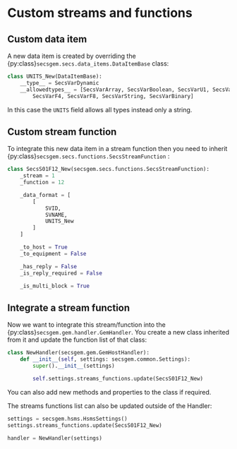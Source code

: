 # Custom streams and functions

## Custom data item

A new data item is created by overriding the {py:class}`secsgem.secs.data_items.DataItemBase` class:

```python
class UNITS_New(DataItemBase):
    __type__ = SecsVarDynamic
    __allowedtypes__ = [SecsVarArray, SecsVarBoolean, SecsVarU1, SecsVarU2, SecsVarU4, SecsVarU8, SecsVarI1, SecsVarI2, SecsVarI4, SecsVarI8, \
        SecsVarF4, SecsVarF8, SecsVarString, SecsVarBinary]
```

In this case the `UNITS` field allows all types instead only a string.

## Custom stream function

To integrate this new data item in a stream function then you need to inherit {py:class}`secsgem.secs.functions.SecsStreamFunction` :

```python
class SecsS01F12_New(secsgem.secs.functions.SecsStreamFunction):
    _stream = 1
    _function = 12

    _data_format = [
        [
            SVID,
            SVNAME,
            UNITS_New
        ]
    ]

    _to_host = True
    _to_equipment = False

    _has_reply = False
    _is_reply_required = False

    _is_multi_block = True
```

## Integrate a stream function

Now we want to integrate this stream/function into the {py:class}`secsgem.gem.handler.GemHandler`.
You create a new class inherited from it and update the function list of that class:

```python
class NewHandler(secsgem.gem.GemHostHandler):
    def __init__(self, settings: secsgem.common.Settings):
        super().__init__(settings)

        self.settings.streams_functions.update(SecsS01F12_New)
```

You can also add new methods and properties to the class if required.

The streams functions list can also be updated outside of the Handler:

```python
settings = secsgem.hsms.HsmsSettings()
settings.streams_functions.update(SecsS01F12_New)

handler = NewHandler(settings)
```
